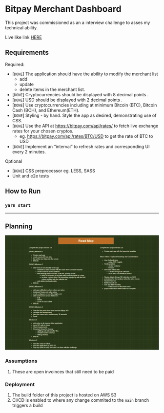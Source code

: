 # Bitpay Merchant Dashboard

This project was commissioned as an a interview challenge to asses my technical ability. 

Live like link [HERE](http://rc-bitpay-merchant.s3-website-us-east-1.amazonaws.com/)

## Requirements

Required:
- [`DONE`] The application should have the ability to modify the merchant list
  - add
  - update
  - delete items in the merchant list.
- [`DONE`] Cryptocurrencies should be displayed with 8 decimal points . 
- [`DONE`] USD should be displayed with 2 decimal points .
- [`DONE`] Use cryptocurrencies including at minimum Bitcoin (BTC), Bitcoin Cash (BCH), and Ethereum(ETH).
- [`DONE`] Styling - by hand. Style the app as desired, demonstrating use of CSS.
- [`DONE`] Use the API at https://bitpay.com/api/rates/ to fetch live exchange rates for your chosen cryptos.
  - eg. https://bitpay.com/api/rates/BTC/USD to get the rate of BTC to USD
- [`DONE`] Implement an “interval” to refresh rates and corresponding UI every 2 minutes.

Optional
- [`DONE`] CSS preprocessor eg. LESS, SASS
- Unit and e2e tests

## How to Run
### `yarn start`
---

## Planning
![Planning Doc](/public/planning-roadmap.png)

### Assumptions

1. These are open invoinces that still need to be paid


### Deployment
1. The build folder of this project is hosted on AWS S3
2. CI/CD is enabled to where any change commited to the `main` branch triggers a build 
